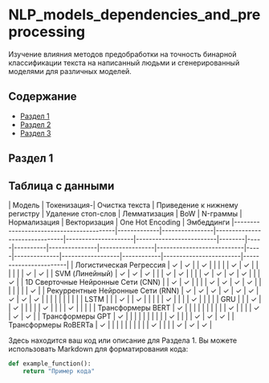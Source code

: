 # NLP_models_dependencies_and_preprocessing

Изучение влияния методов предобработки на точность бинарной классификации текста на написанный людьми и сгенерированный моделями для различных моделей.

## Содержание

- [Раздел 1](#раздел-1)
- [Раздел 2](#раздел-2)
- [Раздел 3](#раздел-3)

## Раздел 1

## Таблица с данными
| Модель                                  | Токенизация-| Очистка текста | Приведение к нижнему регистру | Удаление стоп-слов  | Лемматизация             | BoW | N-граммы | Нормализация  | Векторизация | One Hot Encoding | Эмбеддинги 
|-----------------------------------------|-------------|----------------|-------------------------------|---------------------|-------------------------|--------|-----|----------|---------------|-----------------|---------------------------|-----|--------------|------------------|------------|------------------------|-----------------------|
| Логистическая Регрессия                 | ✓           | ✓             |                               | ✓                   |                         |        |     |          | ✓             | ✓               |                           |     |              |                  |            | ✓                      | ✓                     |
| SVM (Линейный)                          | ✓           | ✓             | ✓                             |                     |                         | ✓      | ✓   |          |               |                 | ✓                         | ✓   | ✓            | ✓                |            |                        | ✓                     |
| 1D Сверточные Нейронные Сети (CNN)      |             | ✓             | ✓                             |                     |                         |        | ✓   | ✓        | ✓             | ✓               |                           |     |              |                  |            |                        | ✓                     |
| Рекуррентные Нейронные Сети (RNN)       | ✓           | ✓             | ✓                             | ✓                   | ✓                       | ✓      | ✓   | ✓        | ✓             |                 |                           |     |              |                  |            |                        |                       |
| LSTM                                    |             |                | ✓                             |                     | ✓                       |        |     |          |               | ✓               |                           |     |              | ✓                |            |                        |                       |
| GRU                                     |             |                | ✓                             |                     | ✓                       |        |     |          |               | ✓               |                           |     |              | ✓                |            |                        |                       |
| Трансформеры BERT                       | ✓           |                |                               |                     |                         |        |     |          |               |                 | ✓                         |     |              |                  | ✓          | ✓                      | ✓                     |
| Трансформеры GPT                        | ✓           |                |                               |                     |                         |        |     |          |               |                 | ✓                         |     |              |                  | ✓          | ✓                      | ✓                     |
| Трансформеры RoBERTa                    | ✓           |                |                               |                     |                         |        |     |          |               |                 | ✓                         |     |              |                  | ✓          | ✓                      | ✓                     |


Здесь находится ваш код или описание для Раздела 1. Вы можете использовать Markdown для форматирования кода:

```python
def example_function():
    return "Пример кода"
